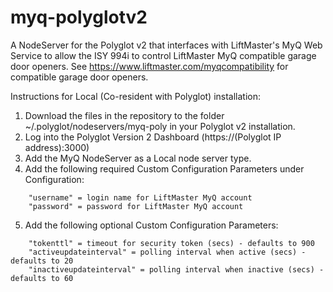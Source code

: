 # myq-polyglotv2
A NodeServer for the Polyglot v2 that interfaces with LiftMaster's MyQ Web Service to allow the ISY 994i to control LiftMaster MyQ compatible garage door openers. See https://www.liftmaster.com/myqcompatibility for compatible garage door openers.

Instructions for Local (Co-resident with Polyglot) installation:

1. Download the files in the repository to the folder ~/.polyglot/nodeservers/myq-poly in your Polyglot v2 installation.
2. Log into the Polyglot Version 2 Dashboard (https://(Polyglot IP address):3000)
3. Add the MyQ NodeServer as a Local node server type.
4. Add the following required Custom Configuration Parameters under Configuration:
```
    "username" = login name for LiftMaster MyQ account
    "password" = password for LiftMaster MyQ account
```
5. Add the following optional Custom Configuration Parameters:
```
    "tokenttl" = timeout for security token (secs) - defaults to 900
    "activeupdateinterval" = polling interval when active (secs) - defaults to 20
    "inactiveupdateinterval" = polling interval when inactive (secs) - defaults to 60
```
